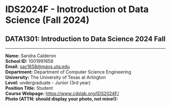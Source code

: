 # IDS2024F - Inotroduction ot Data Science (Fall 2024)
DATA1301: Introduction to Data Science 2024 Fall
---
---
**Name:** Sandra Calderon  
**School ID:** 1001991658  
**Email:** sac1658@mavs.uta.edu  
**Department:** Department of Computer Science Engineering  
**University:** The University of Texas at Arlington  
**Level:** undergraduate - Junior (3rd year)  
**Position Title:** Student  
**Course Webpage:** https://www.cdslab.org/IDS2024F/   
**Photo (ATTN: should display your photo, not mine!):**
